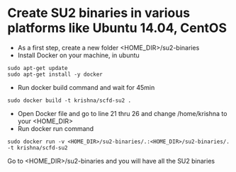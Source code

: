# Create SU2 binaries in various platforms like Ubuntu 14.04, CentOS

* As a first step, create a new folder <HOME_DIR>/su2-binaries 
* Install Docker on your machine, in ubuntu
```
sudo apt-get update
sudo apt-get install -y docker
```
* Run docker build command and wait for 45min
```
sudo docker build -t krishna/scfd-su2 .
```
* Open Docker file and go to line 21 thru 26 and change /home/krishna to your <HOME_DIR>
* Run docker run command
```
sudo docker run -v <HOME_DIR>/su2-binaries/.:<HOME_DIR>/su2-binaries/. -t krishna/scfd-su2
```

Go to <HOME_DIR>/su2-binaries and you will have all the SU2 binaries
